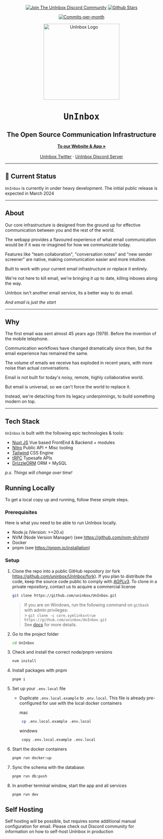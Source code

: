 <p align="center">
   <a href="https://discord.gg/QMV9p9sgza"><img src="https://img.shields.io/badge/Discord-uninbox.com-informational?logo=discord&style=for-the-badge" alt="Join The UnInbox Discord Community"></a> 
   <a href="https://github.com/uninbox/UnInbox/stargazers"><img src="https://img.shields.io/github/stars/uninbox/UnInbox?logo=github&style=for-the-badge&color=yellow" alt="Github Stars"></a>
</p>
<p align="center">
   <a href="https://github.com/uninbox/UnInbox/pulse"><img src="https://img.shields.io/github/commit-activity/m/uninbox/UnInbox?style=for-the-badge&color=green" alt="Commits-per-month"></a>
</p>
<p align="center" style="margin-top: 12px">
  <a href="https://uninbox.com">
   <img width="250px" src="https://avatars.githubusercontent.com/u/135225712?s=400&u=72ad315d63b0326e5bb34377c3f59389373edc9a&v=4" alt="UnInbox Logo">
  </a>

  <h1 align="center"><tt>UnInbox</tt></h1>
  <h2 align="center">The Open Source Communication Infrastructure</h2>

<p align="center">
    <a href="https://UnInbox.com"><strong>To our Website & App »</strong></a>
    <br />
    <br />
    <a href="https://twitter.com/UnInbox">UnInbox Twitter</a>
    ·
    <a href="https://discord.gg/QMV9p9sgza">UnInbox Discord Server</a>
  </p>
</p>

---

## :construction: Current Status

`UnInbox` is currently in under heavy development. The initial public release is expected in March 2024

---

## About

Our core infrastructure is designed from the ground up for effective communication between you and the rest of the world.

The webapp provides a flavoured experience of what email communication would be if it was re-imagined for how we communicate today.

Features like "team collaboration", "conversation notes" and "new sender screener" are native, making communication easier and more intuitive.

Built to work with your current email infrastructure or replace it entirely.

We're not here to kill email, we're bringing it up to date, killing inboxes along the way.

UnInbox isn't another email service, its a better way to do email.

_And email is just the start_

---

## Why

The first email was sent almost 45 years ago (1979). Before the invention of the mobile telephone.

Communication workflows have changed dramatically since then, but the email experience has remained the same.

The volume of emails we receive has exploded in recent years, with more noise than actual conversations.

Email is not built for today's noisy, remote, highly collaborative world.

But email is universal, so we can't force the world to replace it.

Instead, we're detaching from its legacy underpinnings, to build something modern on top.

---

## Tech Stack

`UnInbox` is built with the following epic technologies & tools:

- [Nuxt JS](https://nuxt.com) Vue based FrontEnd & Backend + modules
- [Nitro](https://nitro.unjs.io/) Public API + Misc tooling
- [Tailwind](https://tailwindcss.com/) CSS Engine
- [tRPC](https://trpc.io/) Typesafe APIs
- [DrizzleORM](https://orm.drizzle.team/) ORM + MySQL

_p.s. Things will change over time!_

## Running Locally

To get a local copy up and running, follow these simple steps.

### Prerequisites

Here is what you need to be able to run UnInbox locally.

- Node.js (Version: >=20.x)
- NVM (Node Version Manager) (see https://github.com/nvm-sh/nvm)
- Docker
- pnpm (see https://pnpm.io/installation)

### Setup

1. Clone the repo into a public GitHub repository (or fork https://github.com/uninbox/UnInbox/fork). If you plan to distribute the code, keep the source code public to comply with [AGPLv3](https://github.com/uninbox/UnInbox/blob/main/LICENSE). To clone in a private repository, contact us to acquire a commercial license

   ```sh
   git clone https://github.com/uninbox/UnInbox.git
   ```

   > If you are on Windows, run the following command on `gitbash` with admin privileges: <br> > `git clone -c core.symlinks=true https://github.com/uninbox/UnInbox.git` <br>
   > See [docs](https://cal.com/docs/how-to-guides/how-to-troubleshoot-symbolic-link-issues-on-windows#enable-symbolic-links) for more details.

2. Go to the project folder

   ```sh
   cd UnInbox
   ```

3. Check and install the correct node/pnpm versions

   ```sh
   nvm install
   ```

4. Install packages with pnpm

   ```sh
   pnpm i
   ```

5. Set up your `.env.local` file

   - Duplicate `.env.local.example` to `.env.local`. This file is already pre-configured for use with the local docker containers

     mac

     ```sh
      cp .env.local.example .env.local
     ```

     windows

     ```sh
      copy .env.local.example .env.local
     ```

6. Start the docker containers

   ```sh
   pnpm run docker:up
   ```

7. Sync the schema with the database:

   ```sh
   pnpm run db:push
   ```

8. In another terminal window, start the app and all services

   ```sh
   pnpm run dev
   ```

## Self Hosting

Self hosting will be possible, but requires some additional manual configuration for email. Please check out Discord community for information on how to self-host UnInbox in production
